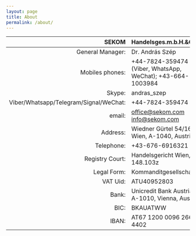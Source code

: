 ```yaml
---
layout: page
title: About
permalink: /about/
---
```



| SEKOM | Handelsges.m.b.H.&Co.KG. |
| ---: | :--- |
|General Manager:|Dr. András Szép|
|Mobiles phones:|+44-7824-359474 (Viber, WhatsApp, WeChat); +43-664-1003984|
|Skype:|andras_szep|
|Viber/Whatsapp/Telegram/Signal/WeChat:|+44-7824-359474|
|email:|office@sekom.com info@sekom.com|
|Address:|Wiedner Gürtel 54/16, Wien, A-1040, Austria|
|Telephone:|+43-676-6916321|
|Registry Court:|Handelsgericht Wien, FN 148.103z|
|Legal Form:|Kommanditgesellschaft|
|VAT Uid:|ATU40952803|
|Bank:|Unicredit Bank Austria AG, A-1010, Vienna, Austria|
|BIC:|BKAUATWW|
|IBAN:|AT67 1200 0096 2660 4402|

